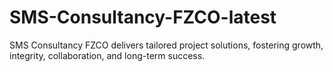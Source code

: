 # SMS-Consultancy-FZCO-latest
SMS Consultancy FZCO delivers tailored project solutions, fostering growth, integrity, collaboration, and long-term success.
